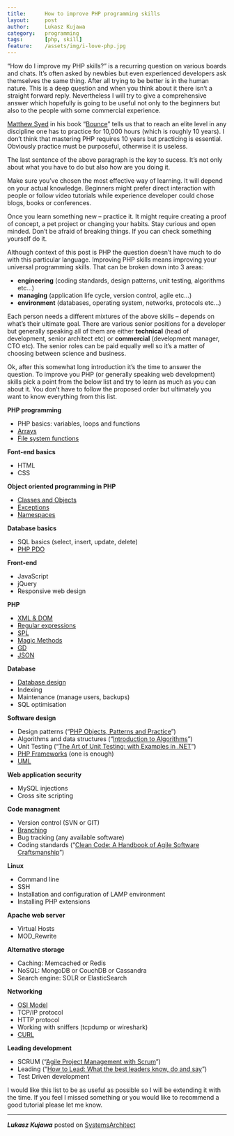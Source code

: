 ```yaml
---
title:      How to improve PHP programming skills
layout:     post
author:     Lukasz Kujawa
category:   programming
tags:       [php, skill]
feature:    /assets/img/i-love-php.jpg
---
```


“How do I improve my PHP skills?” is a recurring question on various boards and chats.
It’s often asked by newbies but even experienced developers ask themselves the same thing.
After all trying to be better is in the human nature. This is a deep question and
when you think about it there isn’t a straight forward reply. Nevertheless I will
try to give a comprehensive answer which hopefully is going to be useful not only to the beginners
but also to the people with some commercial experience.

<!--more-->

[Matthew Syed][] in his book “[Bounce][]” tells us that to reach an elite level
in any discipline one has to practice for 10,000 hours (which is roughly 10 years).
I don’t think that mastering PHP requires 10 years but practicing is essential.
Obviously practice must be purposeful, otherwise it is useless.   

The last sentence of the above paragraph is the key to sucess. It’s not only about
what you have to do but also how are you doing it.   

Make sure you’ve chosen the most effective way of learning. It will depend on your actual knowledge.
Beginners might prefer direct interaction with people or follow video tutorials while
experience developer could chose blogs, books or conferences.   

Once you learn something new – practice it. It might require creating a proof of concept,
a pet project or changing your habits. Stay curious and open minded. Don’t be afraid of breaking things.
If you can check something yourself do it.   

Although context of this post is PHP the question doesn’t have much to do with this particular language.
Improving PHP skills means improving your universal programming skills.
That can be broken down into 3 areas:

-   **engineering** (coding standards, design patterns, unit testing, algorithms etc...)   
-   **managing** (application life cycle, version control, agile etc...)   
-   **environment** (databases, operating system, networks, protocols etc...)   

Each person needs a different mixtures of the above skills – depends on what’s their ultimate goal.
There are various senior positions for a developer but generally speaking all of them are either **technical**
(head of development, senior architect etc) or **commercial** (development manager, CTO etc).
The senior roles can be paid equally well so it’s a matter of choosing between science and business.   

Ok, after this somewhat long introduction it’s the time to answer the question.
To improve you PHP (or generally speaking web development) skills pick a point from
the below list and try to learn as much as you can about it. You don’t have to follow the proposed order
but ultimately you want to know everything from this list.   

**PHP programming**

-   PHP basics: variables, loops and functions
-   [Arrays](http://php.net/manual/en/book.array.php)
-   [File system functions](http://php.net/manual/en/ref.filesystem.php)

**Font-end basics**

-   HTML
-   CSS

**Object oriented programming in PHP**

-   [Classes and Objects](http://php.net/manual/en/language.oop5.php)
-   [Exceptions](http://php.net/manual/en/language.exceptions.php)
-   [Namespaces](http://php.net/manual/en/language.namespaces.php)

**Database basics**

-   SQL basics (select, insert, update, delete)
-   [PHP PDO](http://php.net/manual/en/class.pdo.php)

**Front-end**

-   JavaScript
-   jQuery
-   Responsive web design

**PHP**

-   [XML & DOM](http://php.net/manual/en/book.dom.php)
-   [Regular expressions](http://www.regular-expressions.info/tutorial.html)
-   [SPL](http://php.net/manual/en/book.spl.php)
-   [Magic Methods](http://php.net/manual/en/language.oop5.magic.php)
-   [GD](http://php.net/manual/en/book.image.php)
-   [JSON](http://php.net/manual/en/book.json.php)

**Database**

-   [Database design](http://en.wikipedia.org/wiki/Database_design)
-   Indexing
-   Maintenance (manage users, backups)
-   SQL optimisation

**Software design**

-   Design patterns (“[PHP Objects, Patterns and Practice][1]”)
-   Algorithms and data structures (“[Introduction to Algorithms][2]”)
-   Unit Testing (“[The Art of Unit Testing: with Examples in .NET][3]”)
-   [PHP Frameworks][4] (one is enough)
-   [UML][5]

**Web application security**

-   MySQL injections
-   Cross site scripting

**Code managment**

-   Version control (SVN or GIT)
-   [Branching](http://nvie.com/posts/a-successful-git-branching-model)
-   Bug tracking (any available software)
-   Coding standards (“[Clean Code: A Handbook of Agile Software Craftsmanship][6]”)

**Linux**

-   Command line
-   SSH
-   Installation and configuration of LAMP environment
-   Installing PHP extensions

**Apache web server**

-   Virtual Hosts
-   MOD_Rewrite

**Alternative storage**

-   Caching: Memcached or Redis
-   NoSQL: MongoDB or CouchDB or Cassandra
-   Search engine: SOLR or ElasticSearch

**Networking**

-   [OSI Model](http://en.wikipedia.org/wiki/OSI_model)
-   TCP/IP protocol
-   HTTP protocol
-   Working with sniffers (tcpdump or wireshark)
-   [CURL](http://php.net/manual/en/book.curl.php)

**Leading development**

-   SCRUM (“[Agile Project Management with Scrum][7]”)
-   Leading (“[How to Lead: What the best leaders know, do and say][8]”)
-   Test Driven development

I would like this list to be as useful as possible so I will be extending it with the time.
If you feel I missed something or you would like to recommend a good tutorial please let me know.

-----------

**_Lukasz Kujawa_** posted on [SystemsArchitect][]

[Matthew Syed]: http://en.wikipedia.org/wiki/Matthew_Syed
[Bounce]: http://www.amazon.co.uk/Bounce-Myth-Talent-Power-Practice/dp/0007350546
[SystemsArchitect]: http://systemsarchitect.net/how-to-improve-php-programming-skills/
[1]: http://www.amazon.co.uk/Objects-Patterns-Practice-Experts-ebook/dp/B003XQF3NW/ref=sr_1_1?ie=UTF8&qid=1374961890&sr=8-1&keywords=PHP+objects+patterns
[2]: http://www.amazon.co.uk/Introduction-Algorithms-Third-Edition-ebook/dp/B007CNRCAO/ref=sr_1_1?s=digital-text&ie=UTF8&qid=1374962191&sr=1-1&keywords=algorithms+and+data+structures
[3]: http://www.amazon.co.uk/The-Art-Unit-Testing-Examples/dp/1933988274/ref=sr_1_1?ie=UTF8&qid=1374962408&sr=8-1&keywords=the+art+of+unit+testing
[4]: http://www.phpframeworks.com/
[5]: http://en.wikipedia.org/wiki/Unified_Modeling_Language
[6]: http://www.amazon.co.uk/Clean-Code-Handbook-Craftsmanship-ebook/dp/B001GSTOAM/ref=sr_1_1?ie=UTF8&qid=1374962377&sr=8-1&keywords=clean+code
[7]: http://www.amazon.co.uk/Project-Management-Microsoft-Professional-ebook/dp/B004OR1XHY/ref=sr_1_4?s=digital-text&ie=UTF8&qid=1374963130&sr=1-4&keywords=scrum
[8]: http://www.amazon.co.uk/How-Lead-What-leaders-ebook/dp/B00A8EZKRQ/ref=sr_1_1?s=digital-text&ie=UTF8&qid=1374963399&sr=1-1&keywords=how+to+lead
